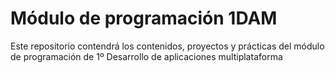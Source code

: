 # Módulo de programación 1DAM

Este repositorio contendrá los contenidos, proyectos y prácticas del módulo de programación de 1º Desarrollo de aplicaciones multiplataforma
